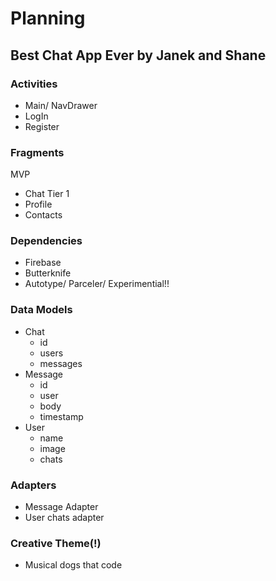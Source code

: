# Planning

## Best Chat App Ever by Janek and Shane

### Activities
- Main/ NavDrawer
- LogIn
- Register

### Fragments
MVP
- Chat
Tier 1
- Profile
- Contacts

### Dependencies
- Firebase
- Butterknife
- Autotype/ Parceler/ Experimential!!

### Data Models
- Chat
  - id
  - users
  - messages
- Message
  - id
  - user
  - body
  - timestamp
- User
  - name
  - image
  - chats

### Adapters
- Message Adapter
- User chats adapter

### Creative Theme(!)
- Musical dogs that code